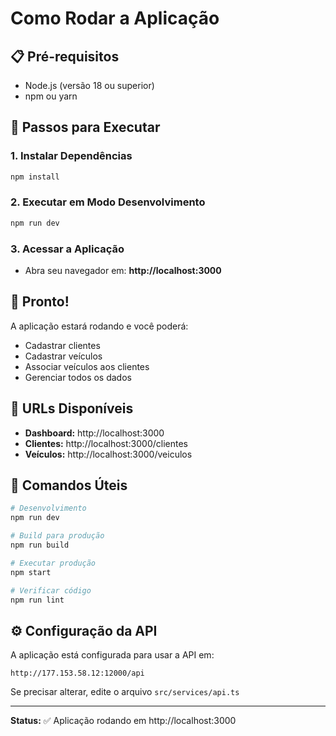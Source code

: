 # Como Rodar a Aplicação

## 📋 Pré-requisitos

- Node.js (versão 18 ou superior)
- npm ou yarn

## 🚀 Passos para Executar

### 1. Instalar Dependências

```bash
npm install
```

### 2. Executar em Modo Desenvolvimento

```bash
npm run dev
```

### 3. Acessar a Aplicação

- Abra seu navegador em: **http://localhost:3000**

## 🎯 Pronto!

A aplicação estará rodando e você poderá:

- Cadastrar clientes
- Cadastrar veículos
- Associar veículos aos clientes
- Gerenciar todos os dados

## 📱 URLs Disponíveis

- **Dashboard:** http://localhost:3000
- **Clientes:** http://localhost:3000/clientes
- **Veículos:** http://localhost:3000/veiculos

## 🔧 Comandos Úteis

```bash
# Desenvolvimento
npm run dev

# Build para produção
npm run build

# Executar produção
npm start

# Verificar código
npm run lint
```

## ⚙️ Configuração da API

A aplicação está configurada para usar a API em:

```
http://177.153.58.12:12000/api
```

Se precisar alterar, edite o arquivo `src/services/api.ts`

---

**Status:** ✅ Aplicação rodando em http://localhost:3000
